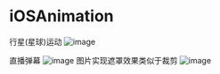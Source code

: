 # iOSAnimation
行星(星球)运动
![image](https://github.com/ChangeStrong/iOSAnimation/blob/master/star2.gif)

直播弹幕
![image](https://github.com/ChangeStrong/iOSAnimation/blob/master/barrage.gif)
图片实现遮罩效果类似于裁剪
![image](https://github.com/ChangeStrong/iOSAnimation/blob/master/mask.png)
